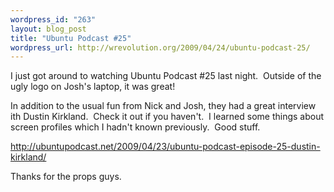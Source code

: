 ```yaml
--- 
wordpress_id: "263"
layout: blog_post
title: "Ubuntu Podcast #25"
wordpress_url: http://wrevolution.org/2009/04/24/ubuntu-podcast-25/
---
```

I just got around to watching Ubuntu Podcast #25 last night.  Outside of the ugly logo on Josh's laptop, it was great!

In addition to the usual fun from Nick and Josh, they had a great interview ith Dustin Kirkland.  Check it out if you haven't.  I learned some things about screen profiles which I hadn't known previously.  Good stuff.

<a href="http://ubuntupodcast.net/2009/04/23/ubuntu-podcast-episode-25-dustin-kirkland/">http://ubuntupodcast.net/2009/04/23/ubuntu-podcast-episode-25-dustin-kirkland/</a>

Thanks for the props guys.
<div class="zemanta-pixie"><img class="zemanta-pixie-img" src="http://img.zemanta.com/pixy.gif?x-id=28cbe98d-c94b-8c3e-ab20-25fea4c30bda" alt="" /></div>

